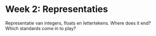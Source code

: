 # Week 2: Representaties

Representatie van integers, floats en lettertekens. Where does it end? Which standards come in to play?

